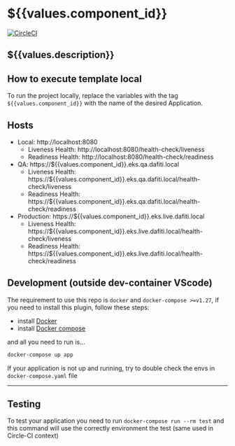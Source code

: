 # ${{values.component_id}}

[![CircleCI](https://circleci.com/gh/dafiti-group/${{values.component_id}}/tree/main.svg?style=svg&circle-token=95ef6b5263b43165270e49a6a8a20267dec56af0)](https://circleci.com/gh/dafiti-group/${{values.component_id}}/tree/main)

## ${{values.description}}

## How to execute template local

To run the project locally, replace the variables with the tag `${{values.component_id}}` with the name of the desired Application.

## Hosts

- Local: http://localhost:8080
  - Liveness Health: http://localhost:8080/health-check/liveness
  - Readiness Health: http://localhost:8080/health-check/readiness
- QA: https://${{values.component_id}}.eks.qa.dafiti.local
  - Liveness Health: https://${{values.component_id}}.eks.qa.dafiti.local/health-check/liveness
  - Readiness Health: https://${{values.component_id}}.eks.qa.dafiti.local/health-check/readiness
- Production: https://${{values.component_id}}.eks.live.dafiti.local
  - Liveness Health: https://${{values.component_id}}.eks.live.dafiti.local/health-check/liveness
  - Readiness Health: https://${{values.component_id}}.eks.live.dafiti.local/health-check/readiness

## Development (outside dev-container VScode)

The requirement to use this repo is `docker` and `docker-compose >=v1.27`, if you need
to install this plugin, follow these steps:

- install [Docker](https://docs.docker.com/engine/install/ubuntu/)
- install [Docker compose](https://docs.docker.com/compose/install/)

and all you need to run is...

```sh
docker-compose up app
```

If your application is not up and running, try to double check the envs in `docker-compose.yaml` file

---

## Testing

To test your application you need to run `docker-compose run --rm test`
and this command will use the correctly environment the test (same used in Circle-CI context)
